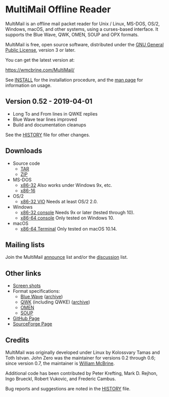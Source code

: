 MultiMail Offline Reader
========================

MultiMail is an offline mail packet reader for Unix / Linux, MS-DOS,
OS/2, Windows, macOS, and other systems, using a curses-based interface.
It supports the Blue Wave, QWK, OMEN, SOUP and OPX formats.

MultiMail is free, open source software, distributed under the [GNU
General Public License][gpl], version 3 or later.

You can get the latest version at:

   <https://wmcbrine.com/MultiMail/>

See [INSTALL] for the installation procedure, and the [man page] for
information on usage.


Version 0.52 - 2019-04-01
-------------------------

* Long To and From lines in QWKE replies
* Blue Wave tear lines improved
* Build and documentation cleanups

See the [HISTORY] file for other changes.


Downloads
---------

* Source code
    - [TAR]
    - [ZIP]
* MS-DOS
    - [x86-32][dos] Also works under Windows 9x, etc.
    - [x86-16][xt]
* OS/2
    - [x86-32 VIO][os2] Needs at least OS/2 2.0.
* Windows
    - [x86-32 console][w32] Needs 9x or later (tested through 10).
    - [x86-64 console][w64] Only tested on Windows 10.
* macOS
    - [x86-64 Terminal][mac] Only tested on macOS 10.14.


Mailing lists
-------------

Join the MultiMail [announce] list and/or the [discussion] list.


Other links
-----------

* [Screen shots]
* Format specifications:
    - [Blue Wave] ([archive][bwarc])
    - [QWK] (including QWKE) ([archive][qwkarc])
    - [OMEN]
    - [SOUP]
* [GitHub Page]
* [SourceForge Page]


Credits
-------

MultiMail was originally developed under Linux by Kolossvary Tamas and
Toth Istvan. John Zero was the maintainer for versions 0.2 through 0.6;
since version 0.7, the maintainer is [William McBrine].

Additional code has been contributed by Peter Krefting, Mark D. Rejhon,
Ingo Brueckl, Robert Vukovic, and Frederic Cambus.

Bug reports and suggestions are noted in the [HISTORY] file.


[gpl]: LEGAL.md
[HISTORY]: HISTORY.md
[INSTALL]: INSTALL.md
[man page]: MANUAL.md

[TAR]: https://github.com/wmcbrine/MultiMail/archive/refs/tags/0.52.tar.gz
[ZIP]: https://github.com/wmcbrine/MultiMail/archive/refs/tags/0.52.zip

[dos]: https://github.com/wmcbrine/MultiMail/releases/download/0.52/mmdos052.zip
[xt]: https://github.com/wmcbrine/MultiMail/releases/download/0.52/mmxt052.zip
[os2]: https://github.com/wmcbrine/MultiMail/releases/download/0.52/mmos2052.zip
[w32]: https://github.com/wmcbrine/MultiMail/releases/download/0.52/mmwin052.zip
[w64]: https://github.com/wmcbrine/MultiMail/releases/download/0.52/mmw64052.zip
[mac]: https://github.com/wmcbrine/MultiMail/releases/download/0.52/mmmac052.zip

[Screen shots]: https://wmcbrine.com/mmail/snaps.html

[Blue Wave]: https://wmcbrine.com/mmail/specs/bwdev300.txt
[bwarc]: https://wmcbrine.com/mmail/specs/bwdev300.tar.gz
[QWK]: https://wmcbrine.com/mmail/specs/qwkspecs.txt
[qwkarc]: https://wmcbrine.com/mmail/specs/qwkspecs.tar.gz
[OMEN]: https://wmcbrine.com/mmail/specs/omen-i.html
[SOUP]: https://wmcbrine.com/mmail/specs/soup12.html

[GitHub Page]: https://github.com/wmcbrine/MultiMail
[SourceForge Page]: https://sourceforge.net/projects/multimail/

[announce]: https://lists.sourceforge.net/lists/listinfo/multimail-announce
[discussion]: https://lists.sourceforge.net/lists/listinfo/multimail-user

[William McBrine]: https://wmcbrine.com/
